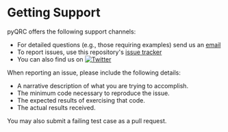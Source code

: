# Getting Support

pyQRC offers the following support channels:

- For detailed questions (e.g., those requiring examples) send us an
  [email](mailto:patonlab@colostate.edu?subject=[pyQRC])
- To report issues, use this repository's
  [issue tracker](https://github.com/bobbypaton/pyQRC/issues/new)
- You can also find us on [![Twitter][1.2]][1]

When reporting an issue, please include the following details:

- A narrative description of what you are trying to accomplish.
- The minimum code necessary to reproduce the issue.
- The expected results of exercising that code.
- The actual results received.

You may also submit a failing test case as a pull request.

[1.2]: http://i.imgur.com/wWzX9uB.png (twitter icon without padding)
[1]: https://twitter.com/bobbypaton

